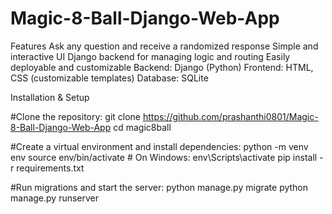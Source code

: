 # Magic-8-Ball-Django-Web-App
Features  Ask any question and receive a randomized response  Simple and interactive UI  Django backend for managing logic and routing  Easily deployable and customizable Backend: Django (Python)  Frontend: HTML, CSS (customizable templates)  Database: SQLite 

Installation & Setup

#Clone the repository:
git clone https://github.com/prashanthi0801/Magic-8-Ball-Django-Web-App
cd magic8ball

#Create a virtual environment and install dependencies:
python -m venv env
source env/bin/activate   # On Windows: env\Scripts\activate
pip install -r requirements.txt

#Run migrations and start the server:
python manage.py migrate
python manage.py runserver

